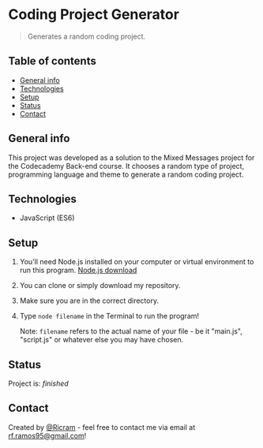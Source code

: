 # Coding Project Generator
> Generates a random coding project.

## Table of contents
* [General info](#general-info)
* [Technologies](#technologies)
* [Setup](#setup)
* [Status](#status)
* [Contact](#contact)

## General info
This project was developed as a solution to the Mixed Messages project for the Codecademy Back-end course. It chooses a random type of project, programming language and theme to generate a random coding project.


## Technologies
* JavaScript (ES6)

## Setup
1. You'll need Node.js installed on your computer or virtual environment to run this program. [Node.js download](https://nodejs.org/en/)
2. You can clone or simply download my repository.
3. Make sure you are in the correct directory.
4. Type `node filename` in the Terminal to run the program!

    Note: `filename` refers to the actual name of your file - be it "main.js", "script.js" or whatever else you may have chosen.


## Status
Project is: _finished_


## Contact
Created by [@Ricram](https://github.com/MrRicram/) - feel free to contact me via email at rf.ramos95@gmail.com!